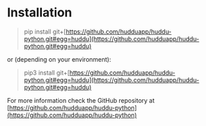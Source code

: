 # Installation

> pip install git+[https://github.com/hudduapp/huddu-python.git#egg=huddu](https://github.com/hudduapp/huddu-python.git#egg=huddu)

or (depending on your environment):

> pip3 install git+[https://github.com/hudduapp/huddu-python.git#egg=huddu](https://github.com/hudduapp/huddu-python.git#egg=huddu)

For more information check the GitHub repository at [https://github.com/hudduapp/huddu-python](https://github.com/hudduapp/huddu-python)
